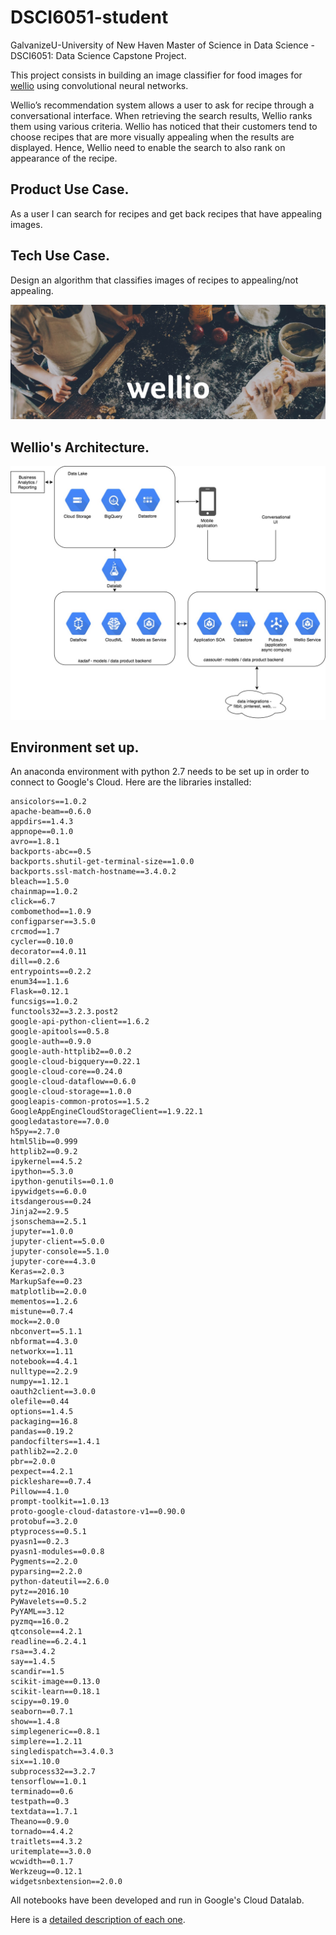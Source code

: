 # DSCI6051-student
GalvanizeU-University of New Haven Master of Science in Data Science - DSCI6051: Data Science Capstone Project.

This project consists in building an image classifier for food images for [wellio](http://www/getwellio.com) using convolutional neural networks.

Wellio’s recommendation system allows a user to ask for recipe through a conversational interface. When retrieving the search results, Wellio ranks them using various criteria. Wellio has noticed that their customers tend to choose recipes that are more visually appealing when the results are displayed. Hence, Wellio need to enable the search to also rank on appearance of the recipe.

Product Use Case.
-----------------
As a user I can search for recipes and get back recipes that have appealing images.

Tech Use Case.
--------------
Design an algorithm that classifies images of recipes to appealing/not appealing.

<img src='images/w-1.jpg' />

Wellio's Architecture.
----------------------

<img src='images/Wellio-Architecture.jpg' />

Environment set up.
-------------------
An anaconda environment with python 2.7 needs to be set up in order to connect to Google's Cloud. Here are the libraries installed:

```
ansicolors==1.0.2
apache-beam==0.6.0
appdirs==1.4.3
appnope==0.1.0
avro==1.8.1
backports-abc==0.5
backports.shutil-get-terminal-size==1.0.0
backports.ssl-match-hostname==3.4.0.2
bleach==1.5.0
chainmap==1.0.2
click==6.7
combomethod==1.0.9
configparser==3.5.0
crcmod==1.7
cycler==0.10.0
decorator==4.0.11
dill==0.2.6
entrypoints==0.2.2
enum34==1.1.6
Flask==0.12.1
funcsigs==1.0.2
functools32==3.2.3.post2
google-api-python-client==1.6.2
google-apitools==0.5.8
google-auth==0.9.0
google-auth-httplib2==0.0.2
google-cloud-bigquery==0.22.1
google-cloud-core==0.24.0
google-cloud-dataflow==0.6.0
google-cloud-storage==1.0.0
googleapis-common-protos==1.5.2
GoogleAppEngineCloudStorageClient==1.9.22.1
googledatastore==7.0.0
h5py==2.7.0
html5lib==0.999
httplib2==0.9.2
ipykernel==4.5.2
ipython==5.3.0
ipython-genutils==0.1.0
ipywidgets==6.0.0
itsdangerous==0.24
Jinja2==2.9.5
jsonschema==2.5.1
jupyter==1.0.0
jupyter-client==5.0.0
jupyter-console==5.1.0
jupyter-core==4.3.0
Keras==2.0.3
MarkupSafe==0.23
matplotlib==2.0.0
mementos==1.2.6
mistune==0.7.4
mock==2.0.0
nbconvert==5.1.1
nbformat==4.3.0
networkx==1.11
notebook==4.4.1
nulltype==2.2.9
numpy==1.12.1
oauth2client==3.0.0
olefile==0.44
options==1.4.5
packaging==16.8
pandas==0.19.2
pandocfilters==1.4.1
pathlib2==2.2.0
pbr==2.0.0
pexpect==4.2.1
pickleshare==0.7.4
Pillow==4.1.0
prompt-toolkit==1.0.13
proto-google-cloud-datastore-v1==0.90.0
protobuf==3.2.0
ptyprocess==0.5.1
pyasn1==0.2.3
pyasn1-modules==0.0.8
Pygments==2.2.0
pyparsing==2.2.0
python-dateutil==2.6.0
pytz==2016.10
PyWavelets==0.5.2
PyYAML==3.12
pyzmq==16.0.2
qtconsole==4.2.1
readline==6.2.4.1
rsa==3.4.2
say==1.4.5
scandir==1.5
scikit-image==0.13.0
scikit-learn==0.18.1
scipy==0.19.0
seaborn==0.7.1
show==1.4.8
simplegeneric==0.8.1
simplere==1.2.11
singledispatch==3.4.0.3
six==1.10.0
subprocess32==3.2.7
tensorflow==1.0.1
terminado==0.6
testpath==0.3
textdata==1.7.1
Theano==0.9.0
tornado==4.4.2
traitlets==4.3.2
uritemplate==3.0.0
wcwidth==0.1.7
Werkzeug==0.12.1
widgetsnbextension==2.0.0
```

All notebooks have been developed and run in Google's Cloud Datalab.

Here is a [detailed description of each one](Instructions.md).
